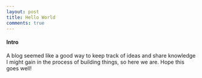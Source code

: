```yaml
---
layout: post
title: Hello World
comments: true
---
```

#### Intro

A blog seemed like a good way to keep track of ideas and share knowledge I might gain in the process of building things, so here we are. Hope this goes well!